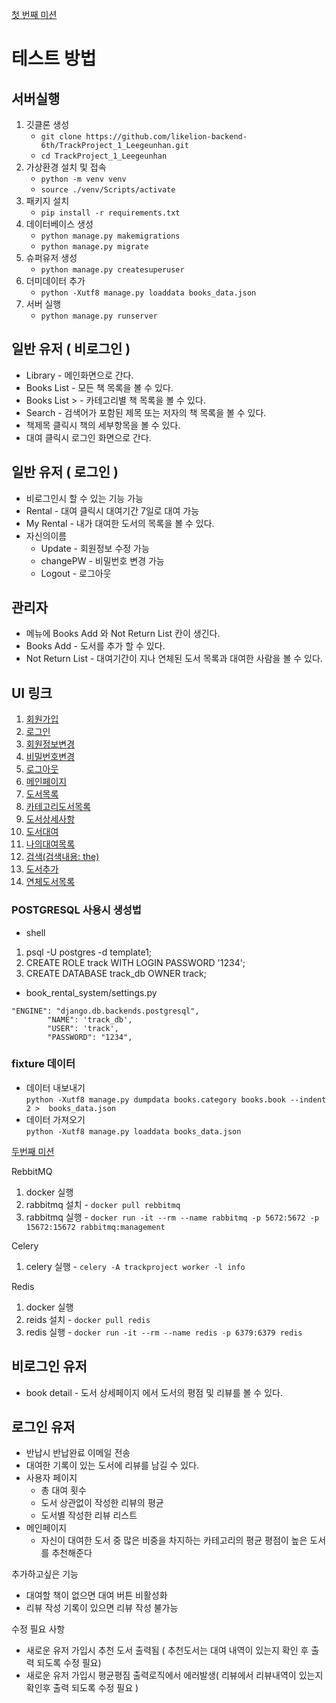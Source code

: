 [첫 번째 미션](https://likelion.notion.site/a39c371947944c3596655245392dc905)

# 테스트 방법

## 서버실행
1. 깃클론 생성
   - `git clone https://github.com/likelion-backend-6th/TrackProject_1_Leegeunhan.git`
   - `cd TrackProject_1_Leegeunhan`
2. 가상환경 설치 및 접속 
    - `python -m venv venv`
    - `source ./venv/Scripts/activate`
3. 패키지 설치
    - `pip install -r requirements.txt`
4. 데이터베이스 생성
    - `python manage.py makemigrations`
    - `python manage.py migrate`
5. 슈퍼유저 생성
    - `python manage.py createsuperuser`
6. 더미데이터 추가
    - `python -Xutf8 manage.py loaddata books_data.json`
7. 서버 실행
    - `python manage.py runserver`

## 일반 유저 ( 비로그인 )
- Library - 메인화면으로 간다.
- Books List - 모든 책 목록을 볼 수 있다.
- Books List > - 카테고리별 책 목록을 볼 수 있다.
- Search - 검색어가 포함된 제목 또는 저자의 책 목록을 볼 수 있다.
- 책제목 클릭시 책의 세부항목을 볼 수 있다.
- 대여 클릭시 로그인 화면으로 간다.

## 일반 유저 ( 로그인 )
- 비로그인시 할 수 있는 기능 가능
- Rental - 대여 클릭시 대여기간 7일로 대여 가능
- My Rental - 내가 대여한 도서의 목록을 볼 수 있다.
- 자신의이름 
    - Update - 회원정보 수정 가능
    - changePW - 비밀번호 변경 가능
    - Logout - 로그아웃

## 관리자
- 메뉴에 Books Add 와 Not Return List 칸이 생긴다.
- Books Add - 도서를 추가 할 수 있다.
- Not Return List - 대여기간이 지나 연체된 도서 목록과 대여한 사람을 볼 수 있다.

## UI 링크
1. [회원가입](http://127.0.0.1:8000/accounts/register/)
2. [로그인](http://127.0.0.1:8000/accounts/login/)
3. [회원정보변경](http://127.0.0.1:8000/accounts/update/)
4. [비밀번호변경](http://127.0.0.1:8000/accounts/changePW/)
5. [로그아웃](http://127.0.0.1:8000/accounts/logout/)
6. [메인페이지](http://127.0.0.1:8000/)
7. [도서목록](http://127.0.0.1:8000/books/list/)
8. [카테고리도서목록](http://127.0.0.1:8000/books/list/1/)
9. [도서상세사항](http://127.0.0.1:8000/books/1/detail/)
10. [도서대여](http://127.0.0.1:8000/books/1/rent/)
11. [나의대여목록](http://127.0.0.1:8000/books/my_rentals/)
12. [검색(검색내용: the)](http://127.0.0.1:8000/books/search/?word=the)
13. [도서추가](http://127.0.0.1:8000/books/create/)
14. [연체도서목록](http://127.0.0.1:8000/books/return_books/)


### POSTGRESQL 사용시 생성법
- shell
1. psql -U postgres -d template1;
2. CREATE ROLE track WITH LOGIN PASSWORD '1234';
3. CREATE DATABASE track_db OWNER track;
- book_rental_system/settings.py
```
"ENGINE": "django.db.backends.postgresql",
        "NAME": 'track_db',
        "USER": 'track',
        "PASSWORD": "1234",
```

### fixture 데이터 
- 데이터 내보내기 <br>
`python -Xutf8 manage.py dumpdata books.category books.book --indent 2 >  books_data.json`
- 데이터 가져오기 <br>
`python -Xutf8 manage.py loaddata books_data.json`

[두번째 미션](https://likelion.notion.site/fa95ed65277848b3957e36d6c0bd24b9)

RebbitMQ
1. docker 실행
2. rabbitmq 설치 - `docker pull rebbitmq`
3. rabbitmq 실행 - `docker run -it --rm --name rabbitmq -p 5672:5672 -p 15672:15672 rabbitmq:management`

Celery
1. celery 실행 - `celery -A trackproject worker -l info`

Redis
1. docker 실행
2. reids 설치 - `docker pull redis`
3. redis 실행 - `docker run -it --rm --name redis -p 6379:6379 redis`

## 비로그인 유저
- book detail - 도서 상세페이지 에서 도서의 평점 및 리뷰를 볼 수 있다.

## 로그인 유저
- 반납시 반납완료 이메일 전송
- 대여한 기록이 있는 도서에 리뷰를 남길 수 있다.
- 사용자 페이지
    - 총 대여 횟수
    - 도서 상관없이 작성한 리뷰의 평균
    - 도서별 작성한 리뷰 리스트
- 메인페이지
    - 자신이 대여한 도서 중 많은 비중을 차지하는 카테고리의 평균 평점이 높은 도서를 추천해준다


추가하고싶은 기능
- 대여할 책이 없으면 대여 버튼 비활성화
- 리뷰 작성 기록이 있으면 리뷰 작성 불가능

수정 필요 사항
- 새로운 유저 가입시 추천 도서 출력됨 ( 추천도서는 대여 내역이 있는지 확인 후 출력 되도록 수정 필요)
- 새로운 유저 가입시 평균평짐 출력로직에서 에러발생( 리뷰에서 리뷰내역이 있는지 확인후 출력 되도록 수정 필요 )
